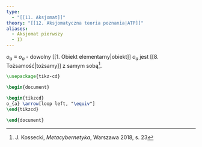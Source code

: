 ```yaml
---
type:
  - "[[11. Aksjomat]]"
theory: "[[12. Aksjomatyczna teoria poznania|ATP]]"
aliases:
  - Aksjomat pierwszy
  - I)
---
```

$o_a \equiv o_a$ - dowolny [[1. Obiekt elementarny|obiekt]] $o_a$ jest [[8. Tożsamość|tożsamy]] z samym sobą[^1].

```tikz
\usepackage{tikz-cd}

\begin{document}

\begin{tikzcd}
o_{a} \arrow[loop left, "\equiv"]
\end{tikzcd}

\end{document}
```


[^1]: J. Kossecki, *Metacybernetyka*, Warszawa 2018, s. 23
